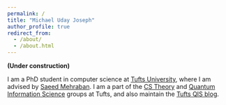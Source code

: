 ```yaml
---
permalink: /
title: "Michael Uday Joseph"
author_profile: true
redirect_from: 
  - /about/
  - /about.html
---
```


**(Under construction)**

I am a PhD student in computer science at [Tufts University](https://engineering.tufts.edu/cs/), where I am advised by [Saeed Mehraban](https://sites.google.com/view/saeedmehraban/about). I am a part of the [CS Theory](https://cs-theory.cs.tufts.edu/) and [Quantum Information Science]() groups at Tufts, and also maintain the [Tufts QIS blog](https://tuftsqis.wordpress.com/).
